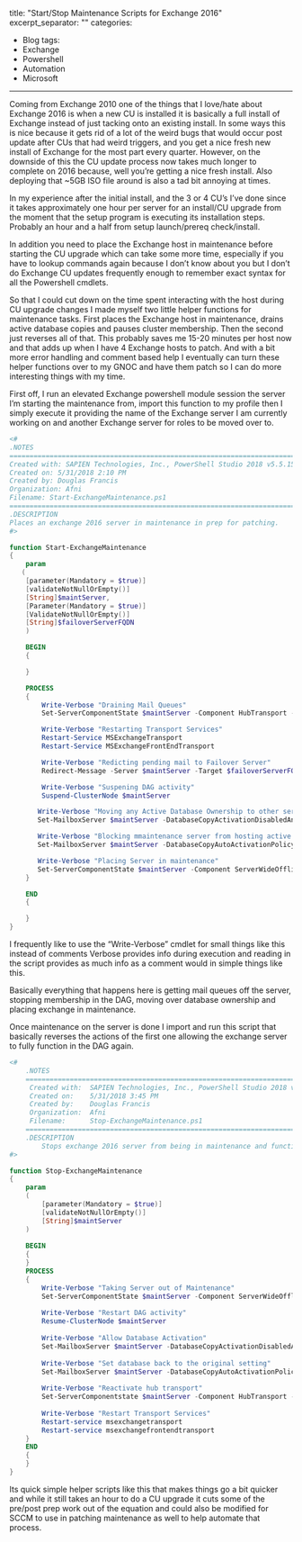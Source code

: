 title: "Start/Stop Maintenance Scripts for Exchange 2016"
excerpt_separator: "<!--more-->"
categories:
  - Blog
tags:
  - Exchange
  - Powershell
  - Automation
  - Microsoft
---


Coming from Exchange 2010 one of the things that I love/hate about Exchange 2016 is when a new CU is installed it is basically a full install of Exchange instead of just tacking onto an existing install. In some ways this is nice because it gets rid of a lot of the weird bugs that would occur post update after CUs that had weird triggers, and you get a nice fresh new install of Exchange for the most part every quarter. However, on the downside of this the CU update process now takes much longer to complete on 2016 because, well you’re getting a nice fresh install. Also deploying that ~5GB ISO file around is also a tad bit annoying at times.

In my experience after the initial install, and the 3 or 4 CU’s I’ve done since it takes approximately one hour per server for an install/CU upgrade from the moment that the setup program is executing its installation steps. Probably an hour and a half from setup launch/prereq check/install.

 

In addition you need to place the Exchange host in maintenance before starting the CU upgrade which can take some more time, especially if you have to lookup commands again because I don’t know about you but I don’t do Exchange CU updates frequently enough to remember exact syntax for all the Powershell cmdlets.

So that I could cut down on the time spent interacting with the host during CU upgrade changes I made myself two little helper functions for maintenance tasks. First places the Exchange host in maintenance, drains active database copies and pauses cluster membership. Then the second just reverses all of that. This probably saves me 15-20 minutes per host now and that adds up when I have 4 Exchange hosts to patch. And with a bit more error handling and comment based help I eventually can turn these helper functions over to my GNOC and have them patch so I can do more interesting things with my time.

First off, I run an elevated Exchange powershell module session the server I’m starting the maintenance from, import this function to my profile then I simply execute it providing the name of the Exchange server I am currently working on and another Exchange server for roles to be moved over to.

```powershell
<# 
.NOTES
===========================================================================
Created with: SAPIEN Technologies, Inc., PowerShell Studio 2018 v5.5.151
Created on: 5/31/2018 2:10 PM
Created by: Douglas Francis
Organization: Afni
Filename: Start-ExchangeMaintenance.ps1
===========================================================================
.DESCRIPTION
Places an exchange 2016 server in maintenance in prep for patching.
#>

function Start-ExchangeMaintenance
{
    param
   (
    [parameter(Mandatory = $true)]
    [validateNotNullOrEmpty()]
    [String]$maintServer,
    [Parameter(Mandatory = $true)]
    [ValidateNotNullOrEmpty()]
    [String]$failoverServerFQDN
    )

    BEGIN
    {

    }

    PROCESS
    {
        Write-Verbose "Draining Mail Queues"
        Set-ServerComponentState $maintServer -Component HubTransport -State Draining -Requester Maintenance

        Write-Verbose "Restarting Transport Services"
        Restart-Service MSExchangeTransport
        Restart-Service MSExchangeFrontEndTransport

        Write-Verbose "Redicting pending mail to Failover Server"
        Redirect-Message -Server $maintServer -Target $failoverServerFQDN

        Write-Verbose "Suspening DAG activity"
        Suspend-ClusterNode $maintServer

       Write-Verbose "Moving any Active Database Ownership to other servers"
       Set-MailboxServer $maintServer -DatabaseCopyActivationDisabledAndMoveNow $True

       Write-Verbose "Blocking mmaintenance server from hosting active database copies"
       Set-MailboxServer $maintServer -DatabaseCopyAutoActivationPolicy Blocked

       Write-Verbose "Placing Server in maintenance"
       Set-ServerComponentState $maintServer -Component ServerWideOffline -State Inactive -Requester Maintenance
    }

    END
    {

    } 
}
```

I frequently like to use the “Write-Verbose” cmdlet for small things like this instead of comments Verbose provides info during execution and reading in the script provides as much info as a comment would in simple things like this.

Basically everything that happens here is getting mail queues off the server, stopping membership in the DAG, moving over database ownership and placing exchange in maintenance.

 

Once maintenance on the server is done I import and run this script that basically reverses the actions of the first one allowing the exchange server to fully function in the DAG again.

```powershell
<#	
	.NOTES
	===========================================================================
	 Created with: 	SAPIEN Technologies, Inc., PowerShell Studio 2018 v5.5.151
	 Created on:   	5/31/2018 3:45 PM
	 Created by:   	Douglas Francis
	 Organization: 	Afni	
	 Filename:     	Stop-ExchangeMaintenance.ps1
	===========================================================================
	.DESCRIPTION
		Stops exchange 2016 server from being in maintenance and function in the DAG/mailflow again.
#>

function Stop-ExchangeMaintenance
{
	param
	(
		[parameter(Mandatory = $true)]
		[validateNotNullOrEmpty()]
		[String]$maintServer
	)
	
	BEGIN 
	{
	}
	PROCESS
	{
		Write-Verbose "Taking Server out of Maintenance"
		Set-ServerComponentState $maintServer -Component ServerWideOffline -State Active -Requester Maintenance
		
		Write-Verbose "Restart DAG activity"
		Resume-ClusterNode $maintServer
		
		Write-Verbose "Allow Database Activation"
		Set-MailboxServer $maintServer -DatabaseCopyActivationDisabledAndMoveNow $False
		
		Write-Verbose "Set database back to the original setting"
		Set-MailboxServer $maintServer -DatabaseCopyAutoActivationPolicy Unrestricted
		
		Write-Verbose "Reactivate hub transport"
		Set-ServerComponentstate $maintServer -Component HubTransport -State Active -Requester Maintenance
		
		Write-Verbose "Restart Transport Services"
		Restart-service msexchangetransport
		Restart-service msexchangefrontendtransport
	}
	END
	{
	}
}
```

Its quick simple helper scripts like this that makes things go a bit quicker and while it still takes an hour to do a CU upgrade it cuts some of the pre/post prep work out of the equation and could also be modified for SCCM to use in patching maintenance as well to help automate that process.